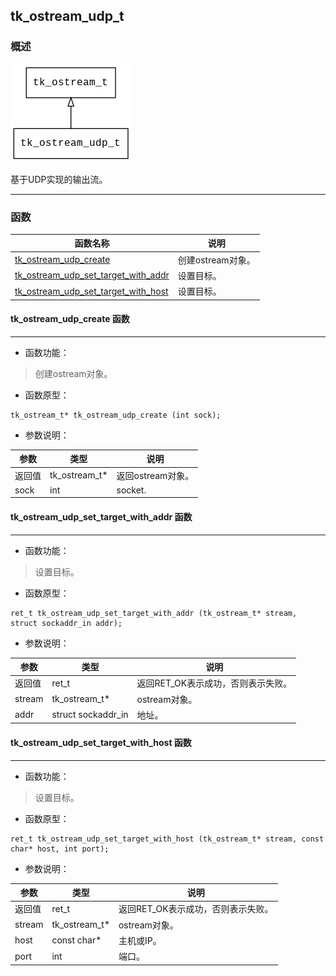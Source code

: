 ## tk\_ostream\_udp\_t
### 概述
![image](images/tk_ostream_udp_t_0.png)

基于UDP实现的输出流。

----------------------------------
### 函数
<p id="tk_ostream_udp_t_methods">

| 函数名称 | 说明 | 
| -------- | ------------ | 
| <a href="#tk_ostream_udp_t_tk_ostream_udp_create">tk\_ostream\_udp\_create</a> | 创建ostream对象。 |
| <a href="#tk_ostream_udp_t_tk_ostream_udp_set_target_with_addr">tk\_ostream\_udp\_set\_target\_with\_addr</a> | 设置目标。 |
| <a href="#tk_ostream_udp_t_tk_ostream_udp_set_target_with_host">tk\_ostream\_udp\_set\_target\_with\_host</a> | 设置目标。 |
#### tk\_ostream\_udp\_create 函数
-----------------------

* 函数功能：

> <p id="tk_ostream_udp_t_tk_ostream_udp_create">创建ostream对象。


* 函数原型：

```
tk_ostream_t* tk_ostream_udp_create (int sock);
```

* 参数说明：

| 参数 | 类型 | 说明 |
| -------- | ----- | --------- |
| 返回值 | tk\_ostream\_t* | 返回ostream对象。 |
| sock | int | socket. |
#### tk\_ostream\_udp\_set\_target\_with\_addr 函数
-----------------------

* 函数功能：

> <p id="tk_ostream_udp_t_tk_ostream_udp_set_target_with_addr">设置目标。


* 函数原型：

```
ret_t tk_ostream_udp_set_target_with_addr (tk_ostream_t* stream, struct sockaddr_in addr);
```

* 参数说明：

| 参数 | 类型 | 说明 |
| -------- | ----- | --------- |
| 返回值 | ret\_t | 返回RET\_OK表示成功，否则表示失败。 |
| stream | tk\_ostream\_t* | ostream对象。 |
| addr | struct sockaddr\_in | 地址。 |
#### tk\_ostream\_udp\_set\_target\_with\_host 函数
-----------------------

* 函数功能：

> <p id="tk_ostream_udp_t_tk_ostream_udp_set_target_with_host">设置目标。


* 函数原型：

```
ret_t tk_ostream_udp_set_target_with_host (tk_ostream_t* stream, const char* host, int port);
```

* 参数说明：

| 参数 | 类型 | 说明 |
| -------- | ----- | --------- |
| 返回值 | ret\_t | 返回RET\_OK表示成功，否则表示失败。 |
| stream | tk\_ostream\_t* | ostream对象。 |
| host | const char* | 主机或IP。 |
| port | int | 端口。 |
